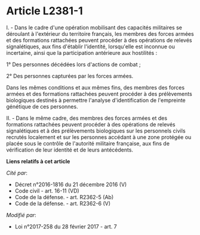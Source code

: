 # Article L2381-1

I. - Dans le cadre d'une opération mobilisant des capacités militaires se déroulant à l'extérieur du territoire français, les
membres des forces armées et des formations rattachées peuvent procéder à des opérations de relevés signalétiques, aux fins
d'établir l'identité, lorsqu'elle est inconnue ou incertaine, ainsi que la participation antérieure aux hostilités :

1° Des personnes décédées lors d'actions de combat ;

2° Des personnes capturées par les forces armées.

Dans les mêmes conditions et aux mêmes fins, des membres des forces armées et des formations rattachées peuvent procéder à
des prélèvements biologiques destinés à permettre l'analyse d'identification de l'empreinte génétique de ces personnes.

II. - Dans le même cadre, des membres des forces armées et des formations rattachées peuvent procéder à des opérations de
relevés signalétiques et à des prélèvements biologiques sur les personnels civils recrutés localement et sur les personnes
accédant à une zone protégée ou placée sous le contrôle de l'autorité militaire française, aux fins de vérification de leur
identité et de leurs antécédents.

**Liens relatifs à cet article**

_Cité par_:

  - Décret n°2016-1816 du 21 décembre 2016 (V)
  - Code civil - art. 16-11 (VD)
  - Code de la défense. - art. R2362-5 (Ab)
  - Code de la défense. - art. R2362-6 (V)

_Modifié par_:

  - Loi n°2017-258 du 28 février 2017 - art. 7
